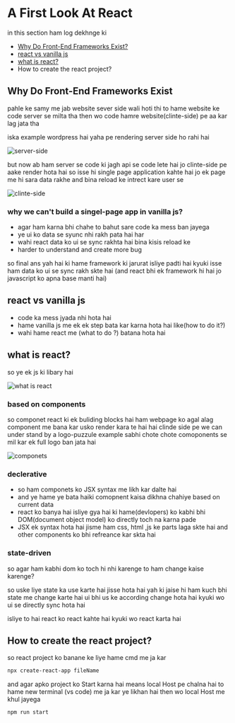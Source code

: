 # A First Look At React

in this section ham log dekhnge ki 
- [Why Do Front-End Frameworks Exist?](#hi)
- [react vs vanilla js](##react-vs-vanilla-js)
- [what is react?](##what-is-react?)
- How to create the react project?

## Why Do Front-End Frameworks Exist


pahle ke samy me jab website sever side wali hoti thi to hame website ke code server se milta tha then wo code hamre website(clinte-side) pe aa kar lag jata tha

iska example wordpress hai
yaha pe rendering server side ho rahi hai

![server-side](https://github.com/user-attachments/assets/e3b6e8ab-48a7-4a14-9795-5770055681b3)

but now ab ham server se code ki jagh api se code lete hai jo clinte-side pe aake render hota hai so isse hi single page application kahte hai jo ek page me hi sara data rakhe and bina reload ke intrect kare user se

![clinte-side](https://github.com/user-attachments/assets/4fab1293-6f9c-4e1d-a531-cc11008bdc74)

### why we can't build a singel-page app in vanilla js?

- agar ham karna bhi chahe to bahut sare code ka mess ban jayega
- ye ui ko data se syunc nhi rakh pata hai har
- wahi react data ko ui se sync rakhta hai bina kisis reload ke
- harder to understand and create more bug

so final ans yah hai ki hame framework ki jarurat isliye padti hai kyuki isse ham data ko ui se sync rakh skte hai (and react bhi ek framework hi hai jo javascript ko apna base manti hai) 

## react vs vanilla js

- code ka mess jyada nhi hota hai
- hame vanilla js me ek ek step bata kar karna hota hai like(how to do it?)
- wahi hame react me (what to do ?) batana hota hai

## what is react?

so ye ek js ki libary hai

![what is react](https://github.com/user-attachments/assets/256baf30-d8ac-49a5-9f85-d39da74f7f30)

### based on components
so componet react ki ek buliding blocks hai ham webpage ko agal alag component me bana kar usko render kara te hai hai clinde side pe we can under stand by a logo-puzzule example sabhi chote chote comoponents se mil kar ek full logo ban jata hai

![componets](https://github.com/user-attachments/assets/f17f30db-0878-4be6-a57a-f40b85d66e30)

### declerative
- so ham componets ko JSX syntax me likh kar dalte hai
- and ye hame ye bata haiki comopnent kaisa dikhna chahiye based on current data
- react ko banya hai isliye gya hai ki hame(devlopers) ko kabhi bhi DOM(document object model) ko directly toch na karna pade
- JSX ek syntax hota hai jisme ham css, html ,js ke parts laga skte hai and other components ko bhi refreance kar skta hai

### state-driven

so agar ham kabhi dom ko toch hi nhi karenge to ham change kaise karenge?

so uske liye state ka use karte hai jisse hota hai yah ki jaise hi ham kuch bhi state me change karte hai ui bhi us ke according change hota hai kyuki wo ui se directly sync hota hai

isliye to hai react ko react kahte hai kyuki wo react karta hai

## How to create the react project?
<a name="hi"></a>

so react project ko banane ke liye hame cmd me ja kar

```bash
npx create-react-app fileName
```

and agar apko project ko Start karna hai means local Host pe chalna hai to hame new terminal (vs code) me ja kar ye likhan hai then wo local Host me khul jayega 

```
npm run start
```
